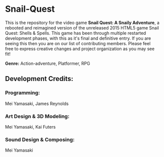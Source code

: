 # Snail-Quest
This is the repository for the video game **Snail Quest: A Snaily Adventure**, a rebooted and reimagined version of the unreleased 2015 HTML5 game Snail Quest: Shells & Spells. This game has been through multiple restarted development phases, with this as it's final and definitive entry. If you are seeing this then you are on our list of contributing members. Please feel free to express creative changes and project organization as you may see fit!

**Genre:** Action-adventure, Platformer, RPG

## Development Credits:
### Programming:
Mei Yamasaki, James Reynolds

### Art Design & 3D Modeling:
Mei Yamasaki, Kai Futers

### Sound Design & Composing:
Mei Yamasaki
